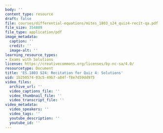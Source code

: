 ```yaml
---
body: ''
content_type: resource
draft: false
file: courses/differential-equations/mites_1803_s24_quiz4-recit-qa.pdf
file_size: 354809
file_type: application/pdf
image_metadata:
  caption: ''
  credit: ''
  image-alt: ''
learning_resource_types:
- Exams with Solutions
license: https://creativecommons.org/licenses/by-nc-sa/4.0/
resourcetype: Document
title: 'ES.1803 S24: Recitation for Quiz 4: Solutions'
uid: 1b250574-03c5-49b7-a84f-f8e7d59dd975
video_files:
  archive_url: ''
  video_captions_file: ''
  video_thumbnail_file: ''
  video_transcript_file: ''
video_metadata:
  video_speakers: ''
  video_tags: ''
  youtube_description: ''
  youtube_id: ''
---
```

